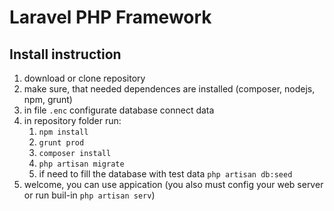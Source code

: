 # Laravel PHP Framework

## Install instruction
   1. download or clone repository
   2. make sure, that needed dependences are installed (composer, nodejs, npm, grunt)
   3. in file `.enc` configurate database connect data
   4. in repository folder run:
      1. `npm install`
      2. `grunt prod`
      3. `composer install`
      4. `php artisan migrate`
      5. if need to fill the database with test data `php artisan db:seed`
   5. welcome, you can use appication (you also must config your web server or run buil-in `php artisan serv`)
